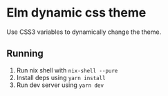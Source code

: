 # Elm dynamic css theme

Use CSS3 variables to dynamically change the theme.

## Running

1. Run nix shell with `nix-shell --pure`
2. Install deps using `yarn install`
3. Run dev server using `yarn dev`
